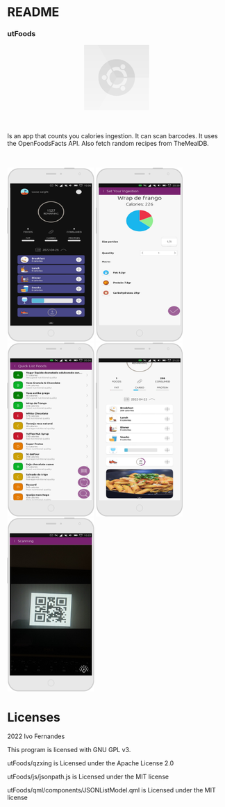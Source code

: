 # README
### utFoods

<div align="center"><img img height="150px;" width="150px" src="https://github.com/ivoxavier/thesis/blob/main/utFoods/assets/logo.svg" /></div>

<br>
<br>

Is an app that counts you calories ingestion. It can scan barcodes. It uses the OpenFoodsFacts API. Also fetch random recipes from TheMealDB.

<br>
<br>

<div><span display= "inline;"><img height="400px;" width="200px";  src="https://github.com/ivoxavier/thesis/blob/main/images/img_8.png" />  <img height="400px;" width="200px" src="https://github.com/ivoxavier/thesis/blob/main/images/img_5.png" /> <img height="400px;" width="200px" src="https://github.com/ivoxavier/thesis/blob/main/images/img_3.png" /> <img height="400px;" width="200px" src="https://github.com/ivoxavier/thesis/blob/main/images/img_1.png" /> <img height="400px;" width="200px" src="https://github.com/ivoxavier/thesis/blob/main/images/img_7.png" /></span></div>


# Licenses

2022  Ivo Fernandes
 
 This program is licensed with GNU GPL v3.

 utFoods/qzxing is Licensed under the Apache License 2.0
 
 utFoods/js/jsonpath.js is Licensed under the MIT license
 
 utFoods/qml/components/JSONListModel.qml is Licensed under the MIT license
 
 

